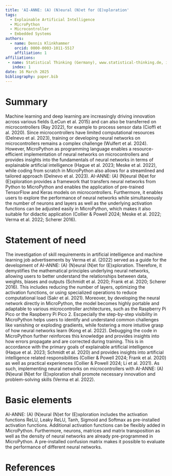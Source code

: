 ```yaml
---
title: 'AI-ANNE: (A) (N)eural (N)et for (E)xploration'
tags:
  - Explainable Artificial Intelligence
  - MicroPython
  - Microcontroller
  - Embedded Systems
authors:
  - name: Dennis Klinkhammer
    orcid: 0000-0003-1011-5517
    affiliation: 1
affiliations:
 - name: Statistical Thinking (Germany), www.statistical-thinking.de, info (at) statistical-thinking.de
   index: 1
date: 16 March 2025
bibliography: paper.bib
---
```


# Summary

Machine learning and deep learning are increasingly driving innovation across various fields (LeCun et al. 2015) and can also be transferred on microcontrollers (Ray 2022), for example to process sensor data (Cioffi et al. 2020). Since microcontrollers have limited computational resources (Delnevo et al. 2023), training or developing neural networks on microcontrollers remains a complex challenge (Wulfert et al. 2024). However, MicroPython as programming language enables a resource-efficient implementation of neural networks on microcontrollers and provides insights into the fundamentals of neural networks in terms of explainable artificial intelligence (Hague et al. 2023; Meske et al. 2022), while coding from scratch in MicroPython also allows for a streamlined and tailored approach (Delnevo et al. 2023). AI-ANNE: (A) (N)eural (N)et for (E)xploration provides a framework that transfers neural networks from Python to MicroPython and enables the application of pre-trained TensorFlow and Keras models on microcontrollers. Furthermore, it enables users to explore the performance of neural networks while simultaneously the number of neurons and layers as well as the underlying activation functions can be adjusted easily in MicroPython, which makes it also suitable for didactic application (Collier & Powell 2024; Meske et al. 2022; Verma et al. 2022; Scherer 2016).

# Statement of need

The investigation of skill requirements in artificial intelligence and machine learning job advertisements by Verma et al. (2022) served as a guide for the development of AI-ANNE: (A) (N)eural (N)et for (E)xploration. Therefore, it demystifies the mathematical principles underlying neural networks, allowing users to better understand the relationships between data, weights, biases and outputs (Schmidt et al. 2020; Frank et al. 2020; Scherer 2016). This includes reducing the number of layers, optimizing the activation functions, or using specialized operations to reduce computational load (Sakr et al. 2021). Moreover, by developing the neural network directly in MicroPython, the model becomes highly portable and adaptable to various microcontroller architectures, such as the Raspberry Pi Pico or the Raspberry Pi Pico 2. Escpecially the step-by-step visibility in MicroPython helps users to identify and understand common challenges like vanishing or exploding gradients, while fostering a more intuitive grasp of how neural networks learn (Kong et al. 2022). Debugging the code in MicroPython further reinforces this knowledge and provides insights into how errors propagate and are corrected during training. This is in accordance with the primary goals of explainable artificial intelligence (Haque et al. 2023; Schmidt et al. 2020) and provides insights into artificial intelligence related responsibilities (Collier & Powell 2024; Frank et al. 2020) as well as practical experiences (Collier & Powell 2024; Li et al. 2021). As such, implementing neural networks on microcontrollers with AI-ANNE: (A) (N)eural (N)et for (E)xploration shall promote necessary innovation and problem-solving skills (Verma et al. 2022).

# Basic elements
AI-ANNE: (A) (N)eural (N)et for (E)xploration includes the activation functions ReLU, Leaky ReLU, Tanh, Sigmoid and Softmax as pre-installed activation functions. Additional activation functions can be flexibly added in MicroPython. Furthermore, neurons, matrices and matrix transposition as well as the density of neural networks are already pre-programmed in MicroPython. A pre-installed confusion matrix makes it possible to evaluate the performance of different neural networks.

# References
